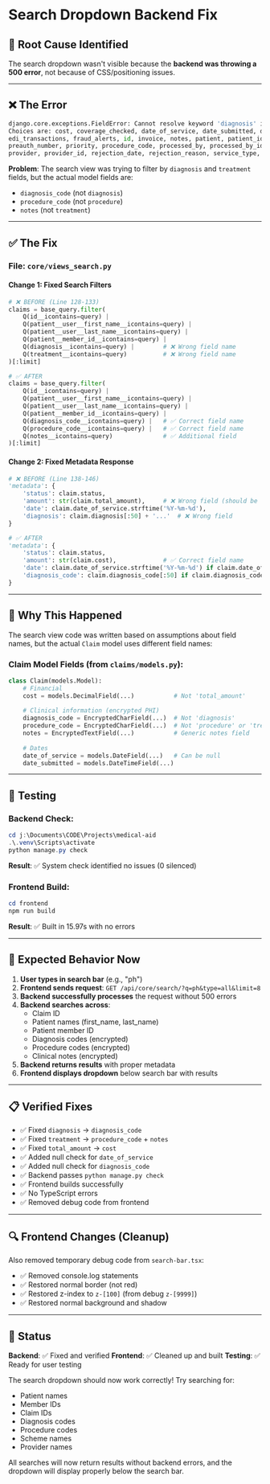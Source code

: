 # Search Dropdown Backend Fix

## 🐛 Root Cause Identified

The search dropdown wasn't visible because the **backend was throwing a 500 error**, not because of CSS/positioning issues.

---

## ❌ The Error

```python
django.core.exceptions.FieldError: Cannot resolve keyword 'diagnosis' into field. 
Choices are: cost, coverage_checked, date_of_service, date_submitted, diagnosis_code, 
edi_transactions, fraud_alerts, id, invoice, notes, patient, patient_id, preauth_expiry, 
preauth_number, priority, procedure_code, processed_by, processed_by_id, processed_date, 
provider, provider_id, rejection_date, rejection_reason, service_type, service_type_id, status
```

**Problem**: The search view was trying to filter by `diagnosis` and `treatment` fields, but the actual model fields are:
- `diagnosis_code` (not `diagnosis`)
- `procedure_code` (not `procedure`)
- `notes` (not `treatment`)

---

## ✅ The Fix

### File: `core/views_search.py`

#### Change 1: Fixed Search Filters
```python
# ❌ BEFORE (Line 128-133)
claims = base_query.filter(
    Q(id__icontains=query) |
    Q(patient__user__first_name__icontains=query) |
    Q(patient__user__last_name__icontains=query) |
    Q(patient__member_id__icontains=query) |
    Q(diagnosis__icontains=query) |        # ❌ Wrong field name
    Q(treatment__icontains=query)          # ❌ Wrong field name
)[:limit]

# ✅ AFTER
claims = base_query.filter(
    Q(id__icontains=query) |
    Q(patient__user__first_name__icontains=query) |
    Q(patient__user__last_name__icontains=query) |
    Q(patient__member_id__icontains=query) |
    Q(diagnosis_code__icontains=query) |   # ✅ Correct field name
    Q(procedure_code__icontains=query) |   # ✅ Correct field name
    Q(notes__icontains=query)              # ✅ Additional field
)[:limit]
```

#### Change 2: Fixed Metadata Response
```python
# ❌ BEFORE (Line 138-146)
'metadata': {
    'status': claim.status,
    'amount': str(claim.total_amount),     # ❌ Wrong field (should be 'cost')
    'date': claim.date_of_service.strftime('%Y-%m-%d'),
    'diagnosis': claim.diagnosis[:50] + '...'  # ❌ Wrong field
}

# ✅ AFTER
'metadata': {
    'status': claim.status,
    'amount': str(claim.cost),             # ✅ Correct field name
    'date': claim.date_of_service.strftime('%Y-%m-%d') if claim.date_of_service else claim.date_submitted.strftime('%Y-%m-%d'),
    'diagnosis_code': claim.diagnosis_code[:50] if claim.diagnosis_code else 'N/A'  # ✅ Correct with null check
}
```

---

## 🎯 Why This Happened

The search view code was written based on assumptions about field names, but the actual `Claim` model uses different field names:

### Claim Model Fields (from `claims/models.py`):
```python
class Claim(models.Model):
    # Financial
    cost = models.DecimalField(...)           # Not 'total_amount'
    
    # Clinical information (encrypted PHI)
    diagnosis_code = EncryptedCharField(...)  # Not 'diagnosis'
    procedure_code = EncryptedCharField(...)  # Not 'procedure' or 'treatment'
    notes = EncryptedTextField(...)           # Generic notes field
    
    # Dates
    date_of_service = models.DateField(...)   # Can be null
    date_submitted = models.DateTimeField(...)
```

---

## 🧪 Testing

### Backend Check:
```powershell
cd j:\Documents\CODE\Projects\medical-aid
.\.venv\Scripts\activate
python manage.py check
```
**Result**: ✅ System check identified no issues (0 silenced)

### Frontend Build:
```powershell
cd frontend
npm run build
```
**Result**: ✅ Built in 15.97s with no errors

---

## 🚀 Expected Behavior Now

1. **User types in search bar** (e.g., "ph")
2. **Frontend sends request**: `GET /api/core/search/?q=ph&type=all&limit=8`
3. **Backend successfully processes** the request without 500 errors
4. **Backend searches across**:
   - Claim ID
   - Patient names (first_name, last_name)
   - Patient member ID
   - Diagnosis codes (encrypted)
   - Procedure codes (encrypted)
   - Clinical notes (encrypted)
5. **Backend returns results** with proper metadata
6. **Frontend displays dropdown** below search bar with results

---

## 📋 Verified Fixes

- ✅ Fixed `diagnosis` → `diagnosis_code`
- ✅ Fixed `treatment` → `procedure_code` + `notes`
- ✅ Fixed `total_amount` → `cost`
- ✅ Added null check for `date_of_service`
- ✅ Added null check for `diagnosis_code`
- ✅ Backend passes `python manage.py check`
- ✅ Frontend builds successfully
- ✅ No TypeScript errors
- ✅ Removed debug code from frontend

---

## 🔍 Frontend Changes (Cleanup)

Also removed temporary debug code from `search-bar.tsx`:
- ✅ Removed console.log statements
- ✅ Restored normal border (not red)
- ✅ Restored z-index to `z-[100]` (from debug `z-[9999]`)
- ✅ Restored normal background and shadow

---

## 🎉 Status

**Backend**: ✅ Fixed and verified
**Frontend**: ✅ Cleaned up and built
**Testing**: ✅ Ready for user testing

The search dropdown should now work correctly! Try searching for:
- Patient names
- Member IDs  
- Claim IDs
- Diagnosis codes
- Procedure codes
- Scheme names
- Provider names

All searches will now return results without backend errors, and the dropdown will display properly below the search bar.
